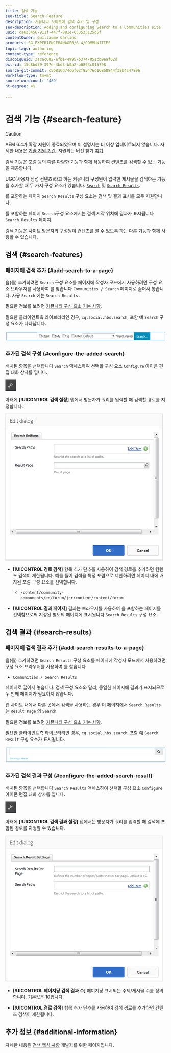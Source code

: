 ```yaml
---
title: 검색 기능
seo-title: Search Feature
description: 커뮤니티 사이트에 검색 추가 및 구성
seo-description: Adding and configuring Search to a Communities site
uuid: ca633456-911f-447f-881e-653533125d5f
contentOwner: Guillaume Carlino
products: SG_EXPERIENCEMANAGER/6.4/COMMUNITIES
topic-tags: authoring
content-type: reference
discoiquuid: 3acac082-efbe-4995-b374-851cb9aaf62d
exl-id: 15d8bd59-397e-4bd3-b0a2-b6893c015798
source-git-commit: c5b816d74c6f02f85476d16868844f39b4c47996
workflow-type: tm+mt
source-wordcount: '489'
ht-degree: 4%

---
```


# 검색 기능 {#search-feature}

>[!CAUTION]
>
>AEM 6.4가 확장 지원이 종료되었으며 이 설명서는 더 이상 업데이트되지 않습니다. 자세한 내용은 [기술 지원 기간](https://helpx.adobe.com/kr/support/programs/eol-matrix.html). 지원되는 버전 찾기 [여기](https://experienceleague.adobe.com/docs/).

검색 기능은 포럼 등의 다른 다양한 기능과 함께 작동하여 컨텐츠를 검색할 수 있는 기능을 제공합니다.

UGC(사용자 생성 컨텐츠)라고 하는 커뮤니티 구성원이 입력한 게시물을 검색하는 기능을 추가할 때 두 가지 구성 요소가 있습니다. [ `Search`](#search-features) 및 [ `Search Results`](#search-results).

를 포함하는 페이지 `Search Results` 구성 요소는 검색 및 결과 표시를 모두 지원합니다.

를 포함하는 페이지 `Search`구성 요소에서는 검색 시작 위치에 결과가 표시됩니다 `Search Results` 페이지.

검색 기능은 사이트 방문자와 구성원이 컨텐츠를 볼 수 있도록 하는 다른 기능과 함께 사용할 수 있습니다.

## 검색 {#search-features}

### 페이지에 검색 추가 {#add-search-to-a-page}

을(를) 추가하려면 `Search` 구성 요소를 페이지에 작성자 모드에서 사용하려면 구성 요소 브라우저를 사용하여 를 찾습니다 `Communities / Search` 페이지로 끌어서 놓습니다. 사용 `Search` 에는 `Search Results.`

필요한 정보를 보려면 [커뮤니티 구성 요소 기본 사항](basics.md).

필요한 클라이언트측 라이브러리인 경우, `cq.social.hbs.search`, 포함 예 `Search` 구성 요소가 나타납니다.

![chlimage_1-373](assets/chlimage_1-373.png)

### 추가된 검색 구성 {#configure-the-added-search}

배치된 항목을 선택합니다 `Search` 액세스하여 선택할 구성 요소 `Configure` 아이콘 편집 대화 상자를 엽니다.

![chlimage_1-374](assets/chlimage_1-374.png)

아래에 **[!UICONTROL 검색 설정]** 탭에서 방문자가 쿼리를 입력할 때 검색할 경로를 지정합니다.

![chlimage_1-375](assets/chlimage_1-375.png)

* **[!UICONTROL 경로 검색]**
항목 추가 단추를 사용하여 검색 경로를 추가하면 컨텐츠 검색이 제한됩니다. 예를 들어 검색을 특정 포럼으로 제한하려면 페이지 내에 배치된 포럼 구성 요소를 선택합니다.

   * `/content/community-components/en/forum/jcr:content/content/forum`

* **[!UICONTROL 결과 페이지]**
결과는 브라우저를 사용하여 을 포함하는 페이지를 선택함으로써 지정된 별도의 페이지에 표시됩니다 
`Search Results` 구성 요소.

## 검색 결과 {#search-results}

### 페이지에 검색 결과 추가 {#add-search-results-to-a-page}

을(를) 추가하려면 `Search Results` 구성 요소를 페이지에 작성자 모드에서 사용하려면 구성 요소 브라우저를 사용하여 를 찾습니다

* `Communities / Search Results`

페이지로 끌어서 놓습니다. 검색 구성 요소와 달리, 동일한 페이지에 결과가 표시되므로 두 번째 페이지가 필요하지 않습니다.

웹 사이트 내에서 다른 곳에서 검색을 사용하는 경우 이 페이지에서 `Search Results` 는 `Result Page` 의 `Search`.

필요한 정보를 보려면 [커뮤니티 구성 요소 기본 사항](basics.md).

필요한 클라이언트측 라이브러리인 경우, `cq.social.hbs.search`, 포함 예 `Search Result` 구성 요소가 표시됩니다.

![chlimage_1-376](assets/chlimage_1-376.png)

### 추가된 검색 결과 구성 {#configure-the-added-search-result}

배치된 항목을 선택합니다 `Search Results` 액세스하여 선택할 구성 요소 `Configure` 아이콘 편집 대화 상자를 엽니다.

![chlimage_1-377](assets/chlimage_1-377.png)

아래에 **[!UICONTROL 검색 결과 설정]** 탭에서는 방문자가 쿼리를 입력할 때 검색에 포함된 경로를 지정할 수 있습니다.

![chlimage_1-378](assets/chlimage_1-378.png)

* **[!UICONTROL 페이지당 검색 결과 수]**
페이지당 표시되는 주제/게시물 수를 정의합니다. 기본값은 10입니다.

* **[!UICONTROL 경로 검색]**
항목 추가 단추를 사용하여 검색 경로를 추가하면 컨텐츠 검색이 제한됩니다.

## 추가 정보 {#additional-information}

자세한 내용은 [검색 핵심 사항](search-implementation.md) 개발자를 위한 페이지입니다.
